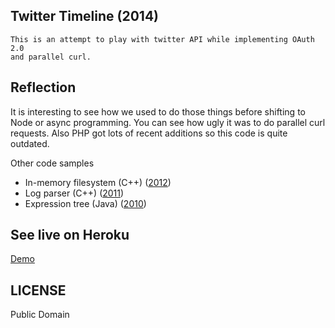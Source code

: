 ## Twitter Timeline (2014)

```
This is an attempt to play with twitter API while implementing OAuth 2.0
and parallel curl.
```

## Reflection

It is interesting to see how we used to do those things before shifting
to Node or async programming. You can see how ugly it was to do parallel
curl requests. Also PHP got lots of recent additions so this code is quite
outdated.

Other code samples
- In-memory filesystem (C++) ([2012](https://github.com/laithshadeed/filesystem))
- Log parser (C++) ([2011](https://github.com/laithshadeed/log-parser))
- Expression tree (Java) ([2010](https://github.com/laithshadeed/expression-tree))

## See live on Heroku

[Demo](http://laith-timeline.herokuapp.com/katyperry)

## LICENSE

Public Domain
